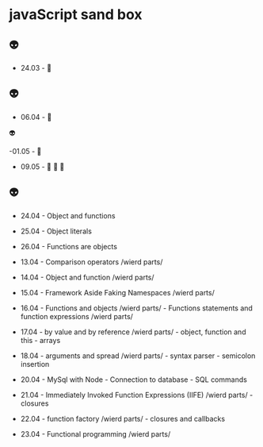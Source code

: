 # javaScript sand box

 :alien:
---

- 24.03 - :ledger:

 :alien:
---

- 06.04 - :ledger:

 :alien:

 -01.05 - :ledger:

- 09.05 -  :office: :ledger: :office:

:alien:
---

- 24.04 - Object and functions
- 25.04 - Object literals
- 26.04 - Functions are objects

- 13.04 - Comparison operators /wierd parts/
- 14.04 - Object and function /wierd parts/
- 15.04 - Framework Aside Faking Namespaces /wierd parts/
- 16.04 - Functions and objects /wierd parts/
        - Functions statements and function expressions  /wierd parts/
- 17.04 - by value and by reference  /wierd parts/
        - object, function and this
        - arrays
- 18.04 - arguments and spread  /wierd parts/
        - syntax parser
        - semicolon insertion


- 20.04 - MySql with Node 
        - Connection to database
        - SQL commands


- 21.04 - Immediately Invoked Function Expressions (IIFE)  /wierd parts/
        - closures
- 22.04 - function factory /wierd parts/
        - closures and callbacks
- 23.04 - Functional programming /wierd parts/